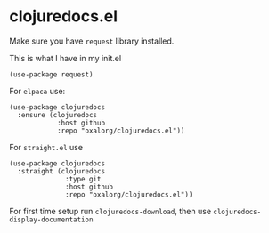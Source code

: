 # clojuredocs.el

Make sure you have `request` library installed.

This is what I have in my init.el

```elisp
(use-package request)
```

For `elpaca` use:

```elisp
(use-package clojuredocs
  :ensure (clojuredocs
		    :host github
			:repo "oxalorg/clojuredocs.el"))
```

For `straight.el` use

```elisp
(use-package clojuredocs
  :straight (clojuredocs
              :type git
			  :host github
			  :repo "oxalorg/clojuredocs.el"))
```

For first time setup run `clojuredocs-download`, then use `clojuredocs-display-documentation`

